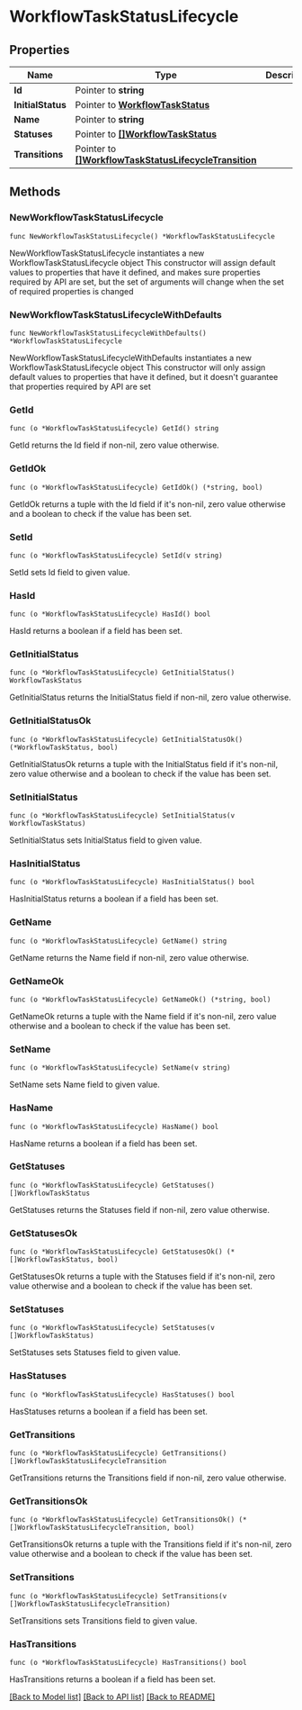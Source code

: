 # WorkflowTaskStatusLifecycle

## Properties

Name | Type | Description | Notes
------------ | ------------- | ------------- | -------------
**Id** | Pointer to **string** |  | [optional] 
**InitialStatus** | Pointer to [**WorkflowTaskStatus**](WorkflowTaskStatus.md) |  | [optional] 
**Name** | Pointer to **string** |  | [optional] 
**Statuses** | Pointer to [**[]WorkflowTaskStatus**](WorkflowTaskStatus.md) |  | [optional] 
**Transitions** | Pointer to [**[]WorkflowTaskStatusLifecycleTransition**](WorkflowTaskStatusLifecycleTransition.md) |  | [optional] 

## Methods

### NewWorkflowTaskStatusLifecycle

`func NewWorkflowTaskStatusLifecycle() *WorkflowTaskStatusLifecycle`

NewWorkflowTaskStatusLifecycle instantiates a new WorkflowTaskStatusLifecycle object
This constructor will assign default values to properties that have it defined,
and makes sure properties required by API are set, but the set of arguments
will change when the set of required properties is changed

### NewWorkflowTaskStatusLifecycleWithDefaults

`func NewWorkflowTaskStatusLifecycleWithDefaults() *WorkflowTaskStatusLifecycle`

NewWorkflowTaskStatusLifecycleWithDefaults instantiates a new WorkflowTaskStatusLifecycle object
This constructor will only assign default values to properties that have it defined,
but it doesn't guarantee that properties required by API are set

### GetId

`func (o *WorkflowTaskStatusLifecycle) GetId() string`

GetId returns the Id field if non-nil, zero value otherwise.

### GetIdOk

`func (o *WorkflowTaskStatusLifecycle) GetIdOk() (*string, bool)`

GetIdOk returns a tuple with the Id field if it's non-nil, zero value otherwise
and a boolean to check if the value has been set.

### SetId

`func (o *WorkflowTaskStatusLifecycle) SetId(v string)`

SetId sets Id field to given value.

### HasId

`func (o *WorkflowTaskStatusLifecycle) HasId() bool`

HasId returns a boolean if a field has been set.

### GetInitialStatus

`func (o *WorkflowTaskStatusLifecycle) GetInitialStatus() WorkflowTaskStatus`

GetInitialStatus returns the InitialStatus field if non-nil, zero value otherwise.

### GetInitialStatusOk

`func (o *WorkflowTaskStatusLifecycle) GetInitialStatusOk() (*WorkflowTaskStatus, bool)`

GetInitialStatusOk returns a tuple with the InitialStatus field if it's non-nil, zero value otherwise
and a boolean to check if the value has been set.

### SetInitialStatus

`func (o *WorkflowTaskStatusLifecycle) SetInitialStatus(v WorkflowTaskStatus)`

SetInitialStatus sets InitialStatus field to given value.

### HasInitialStatus

`func (o *WorkflowTaskStatusLifecycle) HasInitialStatus() bool`

HasInitialStatus returns a boolean if a field has been set.

### GetName

`func (o *WorkflowTaskStatusLifecycle) GetName() string`

GetName returns the Name field if non-nil, zero value otherwise.

### GetNameOk

`func (o *WorkflowTaskStatusLifecycle) GetNameOk() (*string, bool)`

GetNameOk returns a tuple with the Name field if it's non-nil, zero value otherwise
and a boolean to check if the value has been set.

### SetName

`func (o *WorkflowTaskStatusLifecycle) SetName(v string)`

SetName sets Name field to given value.

### HasName

`func (o *WorkflowTaskStatusLifecycle) HasName() bool`

HasName returns a boolean if a field has been set.

### GetStatuses

`func (o *WorkflowTaskStatusLifecycle) GetStatuses() []WorkflowTaskStatus`

GetStatuses returns the Statuses field if non-nil, zero value otherwise.

### GetStatusesOk

`func (o *WorkflowTaskStatusLifecycle) GetStatusesOk() (*[]WorkflowTaskStatus, bool)`

GetStatusesOk returns a tuple with the Statuses field if it's non-nil, zero value otherwise
and a boolean to check if the value has been set.

### SetStatuses

`func (o *WorkflowTaskStatusLifecycle) SetStatuses(v []WorkflowTaskStatus)`

SetStatuses sets Statuses field to given value.

### HasStatuses

`func (o *WorkflowTaskStatusLifecycle) HasStatuses() bool`

HasStatuses returns a boolean if a field has been set.

### GetTransitions

`func (o *WorkflowTaskStatusLifecycle) GetTransitions() []WorkflowTaskStatusLifecycleTransition`

GetTransitions returns the Transitions field if non-nil, zero value otherwise.

### GetTransitionsOk

`func (o *WorkflowTaskStatusLifecycle) GetTransitionsOk() (*[]WorkflowTaskStatusLifecycleTransition, bool)`

GetTransitionsOk returns a tuple with the Transitions field if it's non-nil, zero value otherwise
and a boolean to check if the value has been set.

### SetTransitions

`func (o *WorkflowTaskStatusLifecycle) SetTransitions(v []WorkflowTaskStatusLifecycleTransition)`

SetTransitions sets Transitions field to given value.

### HasTransitions

`func (o *WorkflowTaskStatusLifecycle) HasTransitions() bool`

HasTransitions returns a boolean if a field has been set.


[[Back to Model list]](../README.md#documentation-for-models) [[Back to API list]](../README.md#documentation-for-api-endpoints) [[Back to README]](../README.md)


